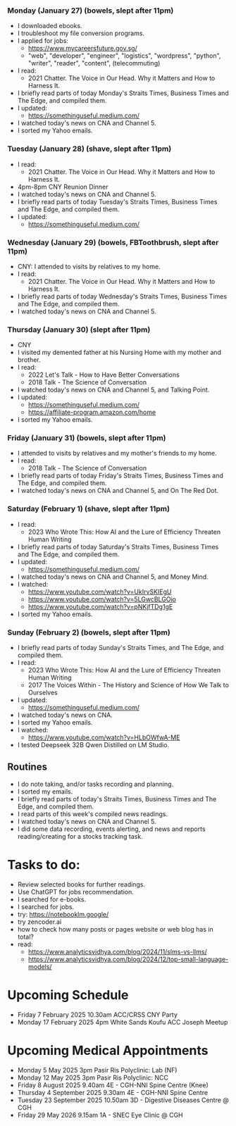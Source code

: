 ### Monday (January 27) (bowels, slept after 11pm)
- I downloaded ebooks.
- I troubleshoot my file conversion programs.
- I applied for jobs:
    - https://www.mycareersfuture.gov.sg/
    - "web", "developer", "engineer", "logistics", "wordpress", "python", "writer", "reader", "content", (telecommuting)
- I read:
    - 2021 Chatter. The Voice in Our Head. Why it Matters and How to Harness It.
- I briefly read parts of today Monday's Straits Times, Business Times and The Edge, and compiled them.
- I updated:
    - https://somethinguseful.medium.com/
- I watched today's news on CNA and Channel 5.
- I sorted my Yahoo emails.

### Tuesday (January 28) (shave, slept after 11pm)
- I read:
    - 2021 Chatter. The Voice in Our Head. Why it Matters and How to Harness It.
- 4pm-8pm CNY Reunion Dinner
- I watched today's news on CNA and Channel 5.
- I briefly read parts of today Tuesday's Straits Times, Business Times and The Edge, and compiled them.
- I updated:
    - https://somethinguseful.medium.com/

### Wednesday (January 29) (bowels, FBToothbrush, slept after 11pm)
- CNY: I attended to visits by relatives to my home.
- I read:
    - 2021 Chatter. The Voice in Our Head. Why it Matters and How to Harness It.
- I briefly read parts of today Wednesday's Straits Times, Business Times and The Edge, and compiled them.
- I watched today's news on CNA and Channel 5.

### Thursday (January 30) (slept after 11pm)
- CNY
- I visited my demented father at his Nursing Home with my mother and brother.
- I read:
    - 2022 Let's Talk - How to Have Better Conversations
    - 2018 Talk - The Science of Conversation
- I watched today's news on CNA and Channel 5, and Talking Point.
- I updated:
    - https://somethinguseful.medium.com/
    - https://affiliate-program.amazon.com/home
- I sorted my Yahoo emails.

### Friday (January 31) (bowels, slept after 11pm)
- I attended to visits by relatives and my mother's friends to my home.  
- I read:
    - 2018 Talk - The Science of Conversation
- I briefly read parts of today Friday's Straits Times, Business Times and The Edge, and compiled them.
- I watched today's news on CNA and Channel 5, and On The Red Dot.

### Saturday (February 1) (shave, slept after 11pm)
- I read:
    - 2023 Who Wrote This: How AI and the Lure of Efficiency Threaten Human Writing
- I briefly read parts of today Saturday's Straits Times, Business Times and The Edge, and compiled them.
- I updated:
    - https://somethinguseful.medium.com/
- I watched today's news on CNA and Channel 5, and Money Mind.
- I watched:
    - https://www.youtube.com/watch?v=UkIrvSKIEgU
    - https://www.youtube.com/watch?v=5LGwcBLGOio
    - https://www.youtube.com/watch?v=pNKjfTDg1gE
- I sorted my Yahoo emails.

### Sunday (February 2) (bowels, slept after 11pm)
- I briefly read parts of today Sunday's Straits Times, and The Edge, and compiled them.
- I read:
    - 2023 Who Wrote This: How AI and the Lure of Efficiency Threaten Human Writing
    - 2017 The Voices Within - The History and Science of How We Talk to Ourselves
- I updated:
    - https://somethinguseful.medium.com/
- I watched today's news on CNA.
- I sorted my Yahoo emails.
- I watched:
    - https://www.youtube.com/watch?v=HLbOWfwA-ME
- I tested Deepseek 32B Qwen Distilled on LM Studio.



## Routines
- I do note taking, and/or tasks recording and planning.
- I sorted my emails.
- I briefly read parts of today's Straits Times, Business Times and The Edge, and compiled them.
- I read parts of this week's compiled news readings.
- I watched today's news on CNA and Channel 5.
- I did some data recording, events alerting, and news and reports reading/creating for a stocks tracking task.

# Tasks to do:
- Review selected books for further readings.
- Use ChatGPT for jobs recommendation.
- I searched for e-books.
- I searched for jobs.
- try: https://notebooklm.google/
- try zencoder.ai
- how to check how many posts or pages website or web blog has in total?
- read:
    - https://www.analyticsvidhya.com/blog/2024/11/slms-vs-llms/
    - https://www.analyticsvidhya.com/blog/2024/12/top-small-language-models/

# Upcoming Schedule
- Friday 7 February 2025 10.30am ACC/CRSS CNY Party
- Monday 17 February 2025 4pm White Sands Koufu ACC Joseph Meetup

# Upcoming Medical Appointments
- Monday 5 May 2025 3pm Pasir Ris Polyclinic: Lab (NF)
- Monday 12 May 2025 3pm Pasir Ris Polyclinic: NCC
- Friday 8 August 2025 9.40am 4E - CGH-NNI Spine Centre (Knee)
- Thursday 4 September 2025 9.30am 4E - CGH-NNI Spine Centre
- Tuesday 23 September 2025 10.50am 3D - Digestive Diseases Centre @ CGH
- Friday 29 May 2026 9.15am 1A - SNEC Eye Clinic @ CGH
